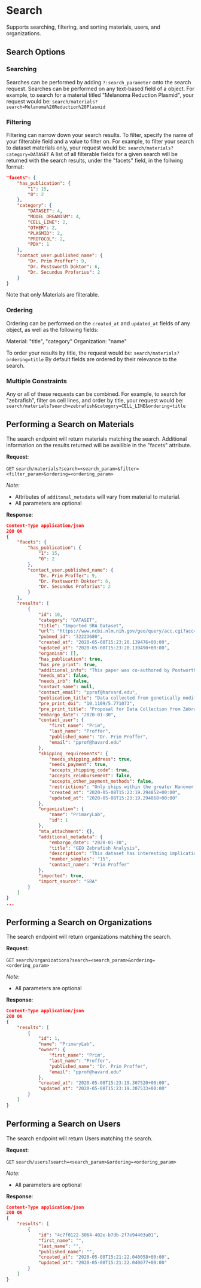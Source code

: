 # Search
Supports searching, filtering, and sorting materials, users, and organizations.

## Search Options

### Searching

Searches can be performed by adding ```?:search_parameter``` onto the search request. Searches can be performed on any text-based field of a object. For example, to search for a material titled "Melanoma Reduction Plasmid", your request would be:
```search/materials?search=Melanoma%20Reduction%20Plasmid```

### Filtering

Filtering can narrow down your search results. To filter, specify the name of your filterable field and a value to filter on. For example, to filter your search to dataset materials only, your request would be:
```search/materials?category=DATASET```
A list of all filterable fields for a given search will be returned with the search results, under the "facets" field, in the follwing format:
```json
"facets": {
    "has_publication": {
        "1": 15,
        "0": 2
    },
    "category": {
        "DATASET": 4,
        "MODEL_ORGANISM": 4,
        "CELL_LINE": 2,
        "OTHER": 2,
        "PLASMID": 2,
        "PROTOCOL": 2,
        "PDX": 1
    },
    "contact_user.published_name": {
        "Dr. Prim Proffer": 9,
        "Dr. Postsworth Doktor": 6,
        "Dr. Secundus Profarius": 2
    }
}
```
Note that only Materials are filterable.

### Ordering

Ordering can be performed on the ```created_at``` and ```updated_at``` fields of any object, as well as the following fields:

Material: "title", "category"
Organization: "name"

To order your results by title, the request would be:
```search/materials?ordering=title```
By default fields are ordered by their relevance to the search.

### Multiple Constraints

Any or all of these requests can be combined. For example, to search for "zebrafish", filter on cell lines, and order by title, your request would be:
```search/materials?search=zebrafish&category=CELL_LINE&ordering=title```

## Performing a Search on Materials
The search endpoint will return materials matching the search. Additional information on the results returned will be availible in the "facets" attribute.

**Request**:

`GET` `search/materials?search=<search_param>&filter=<filter_param>&ordering=<ordering_param>`

*Note:*

- Attributes of ```additonal_metadata``` will vary from material to material.
- All parameters are optional

**Response**:

```json
Content-Type application/json
200 OK
{
    "facets": {
        "has_publication": {
            "1": 15,
            "0": 2
        },
        "contact_user.published_name": {
            "Dr. Prim Proffer": 9,
            "Dr. Postsworth Doktor": 6,
            "Dr. Secundus Profarius": 2
        }
    },
    "results": [
        {
            "id": 10,
            "category": "DATASET",
            "title": "Imported SRA Dataset",
            "url": "https://www.ncbi.nlm.nih.gov/geo/query/acc.cgi?acc=GSE37165",
            "pubmed_id": "32223680",
            "created_at": "2020-05-08T15:23:20.139476+00:00",
            "updated_at": "2020-05-08T15:23:20.139490+00:00",
            "organism": [],
            "has_publication": true,
            "has_pre_print": true,
            "additional_info": "This paper was co-authored by Postworth Docktor.",
            "needs_mta": false,
            "needs_irb": false,
            "contact_name": null,
            "contact_email": "pprof@harvard.edu",
            "publication_title": "Data collected from genetically modified zebrafish",
            "pre_print_doi": "10.1109/5.771073",
            "pre_print_title": "Proposal for Data Collection from Zebrafish",
            "embargo_date": "2020-01-30",
            "contact_user": {
                "first_name": "Prim",
                "last_name": "Proffer",
                "published_name": "Dr. Prim Proffer",
                "email": "pprof@havard.edu"
            },
            "shipping_requirements": {
                "needs_shipping_address": true,
                "needs_payment": true,
                "accepts_shipping_code": true,
                "accepts_reimbursement": false,
                "accepts_other_payment_methods": false,
                "restrictions": "Only ships within the greater Hanover area.",
                "created_at": "2020-05-08T15:23:19.294852+00:00",
                "updated_at": "2020-05-08T15:23:19.294868+00:00"
            },
            "organization": {
                "name": "PrimaryLab",
                "id": 1
            },
            "mta_attachment": {},
            "additional_metadata": {
                "embargo_date": "2020-01-30",
                "title": "GEO Zebrafish Analysis",
                "description": "This dataset has interesting implications for future research.",
                "number_samples": "15",
                "contact_name": "Prim Proffer"
            },
            "imported": true,
            "import_source": "SRA"
        }
    ]
}
...
```

## Performing a Search on Organizations

The search endpoint will return organizations matching the search.

**Request**:

`GET` `search/organizations?search=<search_param>&ordering=<ordering_param>`

*Note:*

- All parameters are optional

**Response**:

```json
Content-Type application/json
200 OK
{
    "results": [
        {
            "id": 1,
            "name": "PrimaryLab",
            "owner": {
                "first_name": "Prim",
                "last_name": "Proffer",
                "published_name": "Dr. Prim Proffer",
                "email": "pprof@havard.edu"
            },
            "created_at": "2020-05-08T15:23:19.307520+00:00",
            "updated_at": "2020-05-08T15:23:19.307533+00:00"
        }
    ]
}
```

## Performing a Search on Users

The search endpoint will return Users matching the search.

**Request**:

`GET` `search/users?search=<search_param>&ordering=<ordering_param>`

*Note:*

- All parameters are optional

**Response**:

```json
Content-Type application/json
200 OK
{
    "results": [
        {
            "id": "4c7f0122-3064-402e-b7db-2f7e94403a01",
            "first_name": "",
            "last_name": "",
            "published_name": "",
            "created_at": "2020-05-08T15:21:22.040058+00:00",
            "updated_at": "2020-05-08T15:21:22.040077+00:00"
        }
    ]
}
```

